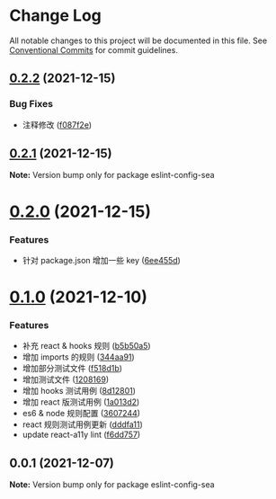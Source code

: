 # Change Log

All notable changes to this project will be documented in this file.
See [Conventional Commits](https://conventionalcommits.org) for commit guidelines.

## [0.2.2](https://github.com/MrSeaWave/lint-config/compare/eslint-config-sea@0.2.1...eslint-config-sea@0.2.2) (2021-12-15)

### Bug Fixes

- 注释修改 ([f087f2e](https://github.com/MrSeaWave/lint-config/commit/f087f2e3ae89dad5ea34595001eb71bab74343b9))

## [0.2.1](https://github.com/MrSeaWave/lint-config/compare/eslint-config-sea@0.2.0...eslint-config-sea@0.2.1) (2021-12-15)

**Note:** Version bump only for package eslint-config-sea

# [0.2.0](https://github.com/MrSeaWave/lint-config/compare/eslint-config-sea@0.1.0...eslint-config-sea@0.2.0) (2021-12-15)

### Features

- 针对 package.json 增加一些 key ([6ee455d](https://github.com/MrSeaWave/lint-config/commit/6ee455dcc15ca682aa17a12df484a6b9c110a62f))

# [0.1.0](https://github.com/MrSeaWave/lint-config/compare/eslint-config-sea@0.0.1...eslint-config-sea@0.1.0) (2021-12-10)

### Features

- 补充 react & hooks 规则 ([b5b50a5](https://github.com/MrSeaWave/lint-config/commit/b5b50a5d233a1ae7d03fe23e8fb5265dd915cfbb))
- 增加 imports 的规则 ([344aa91](https://github.com/MrSeaWave/lint-config/commit/344aa916bb3ba398448bdace949c3bef2ef30321))
- 增加部分测试文件 ([f518d1b](https://github.com/MrSeaWave/lint-config/commit/f518d1b14d7e2c756e7e500718cb50697e73ceaf))
- 增加测试文件 ([1208169](https://github.com/MrSeaWave/lint-config/commit/12081697eed7ccf115db585e98a8cb3900b4afd3))
- 增加 hooks 测试用例 ([8d12801](https://github.com/MrSeaWave/lint-config/commit/8d12801836fa7413fb396467f3acc0ff3d50cd98))
- 增加 react 版测试用例 ([1a013d2](https://github.com/MrSeaWave/lint-config/commit/1a013d2ace66c39665bfc1866a1317b535bcb9dc))
- es6 & node 规则配置 ([3607244](https://github.com/MrSeaWave/lint-config/commit/3607244284f5a2e3bb6076c9809735ca86cc1b50))
- react 规则测试用例更新 ([dddfa11](https://github.com/MrSeaWave/lint-config/commit/dddfa112b3c89e5faeaf8fea93081f6394f7b258))
- update react-a11y lint ([f6dd757](https://github.com/MrSeaWave/lint-config/commit/f6dd7578ddbf5e5e130f3c0e7459beb8102fb46a))

## 0.0.1 (2021-12-07)

**Note:** Version bump only for package eslint-config-sea
